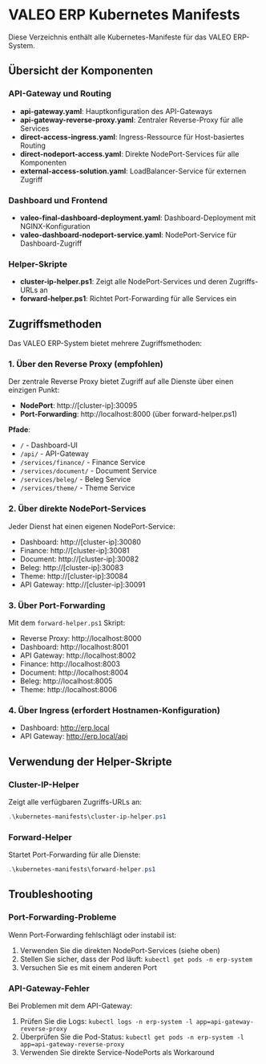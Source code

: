 # VALEO ERP Kubernetes Manifests

Diese Verzeichnis enthält alle Kubernetes-Manifeste für das VALEO ERP-System.

## Übersicht der Komponenten

### API-Gateway und Routing

* **api-gateway.yaml**: Hauptkonfiguration des API-Gateways
* **api-gateway-reverse-proxy.yaml**: Zentraler Reverse-Proxy für alle Services
* **direct-access-ingress.yaml**: Ingress-Ressource für Host-basiertes Routing
* **direct-nodeport-access.yaml**: Direkte NodePort-Services für alle Komponenten
* **external-access-solution.yaml**: LoadBalancer-Service für externen Zugriff

### Dashboard und Frontend

* **valeo-final-dashboard-deployment.yaml**: Dashboard-Deployment mit NGINX-Konfiguration
* **valeo-dashboard-nodeport-service.yaml**: NodePort-Service für Dashboard-Zugriff

### Helper-Skripte

* **cluster-ip-helper.ps1**: Zeigt alle NodePort-Services und deren Zugriffs-URLs an
* **forward-helper.ps1**: Richtet Port-Forwarding für alle Services ein

## Zugriffsmethoden

Das VALEO ERP-System bietet mehrere Zugriffsmethoden:

### 1. Über den Reverse Proxy (empfohlen)

Der zentrale Reverse Proxy bietet Zugriff auf alle Dienste über einen einzigen Punkt:

* **NodePort**: http://[cluster-ip]:30095
* **Port-Forwarding**: http://localhost:8000 (über forward-helper.ps1)

**Pfade**:
* `/` - Dashboard-UI
* `/api/` - API-Gateway
* `/services/finance/` - Finance Service
* `/services/document/` - Document Service
* `/services/beleg/` - Beleg Service
* `/services/theme/` - Theme Service

### 2. Über direkte NodePort-Services

Jeder Dienst hat einen eigenen NodePort-Service:

* Dashboard: http://[cluster-ip]:30080
* Finance: http://[cluster-ip]:30081
* Document: http://[cluster-ip]:30082
* Beleg: http://[cluster-ip]:30083
* Theme: http://[cluster-ip]:30084
* API Gateway: http://[cluster-ip]:30091

### 3. Über Port-Forwarding

Mit dem `forward-helper.ps1` Skript:

* Reverse Proxy: http://localhost:8000
* Dashboard: http://localhost:8001
* API Gateway: http://localhost:8002
* Finance: http://localhost:8003
* Document: http://localhost:8004
* Beleg: http://localhost:8005
* Theme: http://localhost:8006

### 4. Über Ingress (erfordert Hostnamen-Konfiguration)

* Dashboard: http://erp.local
* API Gateway: http://erp.local/api

## Verwendung der Helper-Skripte

### Cluster-IP-Helper

Zeigt alle verfügbaren Zugriffs-URLs an:

```powershell
.\kubernetes-manifests\cluster-ip-helper.ps1
```

### Forward-Helper

Startet Port-Forwarding für alle Dienste:

```powershell
.\kubernetes-manifests\forward-helper.ps1
```

## Troubleshooting

### Port-Forwarding-Probleme

Wenn Port-Forwarding fehlschlägt oder instabil ist:
1. Verwenden Sie die direkten NodePort-Services (siehe oben)
2. Stellen Sie sicher, dass der Pod läuft: `kubectl get pods -n erp-system`
3. Versuchen Sie es mit einem anderen Port

### API-Gateway-Fehler

Bei Problemen mit dem API-Gateway:
1. Prüfen Sie die Logs: `kubectl logs -n erp-system -l app=api-gateway-reverse-proxy`
2. Überprüfen Sie die Pod-Status: `kubectl get pods -n erp-system -l app=api-gateway-reverse-proxy`
3. Verwenden Sie direkte Service-NodePorts als Workaround 